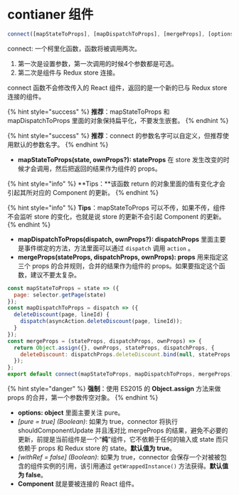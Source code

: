 # contianer 组件

```javascript
connect([mapStateToProps], [mapDispatchToProps], [mergeProps], [options])(Component)
```

connect: 一个柯里化函数，函数将被调用两次。

1. 第一次是设置参数，第一次调用的时候4个参数都是可选。
2. 第二次是组件与 Redux store 连接。

connect 函数不会修改传入的 React 组件，返回的是一个新的已与 Redux store 连接的组件。

{% hint style="success" %}
**推荐**：mapStateToProps 和 mapDispatchToProps 里面的对象保持扁平化，不要发生嵌套。
{% endhint %}

{% hint style="success" %}
**推荐**：connect 的参数名字可以自定义，但推荐使用默认的参数名字。
{% endhint %}

* **mapStateToProps\(state, ownProps?\): stateProps** 在 store 发生改变的时候才会调用，然后把返回的结果作为组件的 props。

{% hint style="info" %}
**Tips：**该函数 return 的对象里面的值有变化才会引起其所对应的 Component 的更新。
{% endhint %}

{% hint style="info" %}
**Tips**：mapStateToProps 可以不传，如果不传，组件不会监听 store 的变化，也就是说 store 的更新不会引起 Component 的更新。
{% endhint %}

* **mapDispatchToProps\(dispatch, ownProps?\): dispatchProps** 里面主要是事件绑定的方法，方法里面可以通过 `dispatch` 调用 `action` 。
* **mergeProps\(stateProps, dispatchProps, ownProps\): props** 用来指定这三个 props 的合并规则，合并的结果作为组件的 props。如果要指定这个函数，建议不要太复杂。

```jsx
const mapStateToProps = state => ({
  page: selector.getPage(state)
});
const mapDispatchToProps = dispatch => ({
  deleteDiscount(page, lineId) {
    dispatch(asyncAction.deleteDiscount(page, lineId));
  }
});
const mergeProps = (stateProps, dispatchProps, ownProps) => {
  return Object.assign({}, ownProps, stateProps, dispatchProps, {
    deleteDiscount: dispatchProps.deleteDiscount.bind(null, stateProps.page)
  });
};
export default connect(mapStateToProps, mapDispatchToProps, mergeProps)(Table);
```

{% hint style="danger" %}
**强制**：使用 ES2015 的 **Object.assign** 方法来做 props 的合并，第一个参数传空对象。
{% endhint %}

* **options: object** 里面主要关注 pure。
* _\[pure = true\] \(Boolean\)_: 如果为 true，connector 将执行 shouldComponentUpdate 并且浅对比 mergeProps 的结果，避免不必要的更新，前提是当前组件是一个“**纯**”组件，它不依赖于任何的输入或 state 而只依赖于 props 和 Redux store 的 state。**默认值为 true**。
* _\[withRef = false\] \(Boolean\)_: 如果为 true，connector 会保存一个对被被包含的组件实例的引用，该引用通过 `getWrappedInstance()` 方法获得。**默认值为 false**。
* **Component** 就是要被连接的 React 组件。


